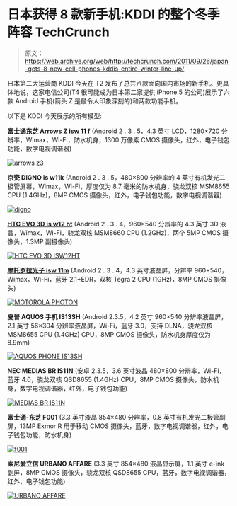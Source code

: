 # 日本获得 8 款新手机:KDDI 的整个冬季阵容 TechCrunch

> 原文：<https://web.archive.org/web/http://techcrunch.com/2011/09/26/japan-gets-8-new-cell-phones-kddis-entire-winter-line-up/>

日本第二大运营商 KDDI 今天在 T2 发布了总共八款面向国内市场的新手机。更具体地说，这家电信公司(T4 很可能成为日本第二家提供 iPhone 5 的公司)展示了六款 Android 手机(箭头 Z 是最令人印象深刻的)和两款功能手机。

以下是 KDDI 今天展示的所有模型:

**[富士通东芝 Arrows Z isw 11 f](https://web.archive.org/web/20230205012855/https://techcrunch.com/2011/09/26/arrows-z-fujitsu-toshiba-outs-waterproof-android-phone-with-wimax-13mp-camera/)**
(Android 2 . 3 . 5，4.3 英寸 LCD，1280×720 分辨率，Wimax，Wi-Fi，防水机身，1300 万像素 CMOS 摄像头，红外，电子钱包功能，数字电视调谐器)

[![](img/104da40e88244936d7c715d15b1b2814.png "arrows z3")](https://web.archive.org/web/20230205012855/https://techcrunch.com/wp-content/uploads/2011/09/arrows-z31.jpg)

**京瓷 DIGNO is w11k**
(Android 2 . 3 . 5，480×800 分辨率的 4 英寸有机发光二极管屏幕，Wimax，Wi-Fi，厚度仅为 8.7 毫米的防水机身，骁龙双核 MSM8655 CPU (1.4GHz)，8MP CMOS 摄像头，红外，电子钱包功能，数字电视调谐器)

[![](img/19406503d4d64e050748c920bbdc05cd.png "digno")](https://web.archive.org/web/20230205012855/https://techcrunch.com/wp-content/uploads/2011/09/digno.jpg)

**[HTC EVO 3D is w12 ht](https://web.archive.org/web/20230205012855/https://techcrunch.com/2011/03/22/hands-on-with-the-sprint-htc-evo-3d/)**
(Android 2 . 3 . 4，960×540 分辨率的 4.3 英寸 3D 液晶，Wimax，Wi-Fi，骁龙双核 MSM8660 CPU (1.2GHz)，两个 5MP CMOS 摄像头，1.3MP 副摄像头)

[![](img/dd702f9a08e2b39a73a30e21b4e28228.png "HTC EVO 3D ISW12HT")](https://web.archive.org/web/20230205012855/https://techcrunch.com/wp-content/uploads/2011/09/htc-evo-3d-isw12ht.jpg)

**[摩托罗拉光子 isw 11m](https://web.archive.org/web/20230205012855/https://techcrunch.com/2011/07/13/dual-core-android-powered-motorola-photon-to-hit-sprint-on-july-31st-at-200/)**
(Android 2 . 3 . 4，4.3 英寸液晶屏，分辨率 960×540，Wimax，Wi-Fi，蓝牙 2.1+EDR，双核 Tegra 2 CPU (1GHz)，8MP CMOS 摄像头)

[![](img/3ce82814c98fb154aaebb82b541a9420.png "MOTOROLA PHOTON")](https://web.archive.org/web/20230205012855/https://techcrunch.com/wp-content/uploads/2011/09/motorola-photon.png)

**夏普 AQUOS 手机 IS13SH**
(Android 2.3.5，4.2 英寸 960×540 分辨率液晶屏，2.1 英寸 56×304 分辨率液晶屏，Wi-Fi，蓝牙 3.0，支持 DLNA，骁龙双核 MSM8655 CPU (1.4GHz) CPU，8MP CMOS 摄像头，防水机身厚度仅为 8.9mm)

[![](img/34657224c740c66a220aa4115fc0b17d.png "AQUOS PHONE IS13SH")](https://web.archive.org/web/20230205012855/https://techcrunch.com/wp-content/uploads/2011/09/aquos-phone-is13sh.jpg)

**NEC MEDIAS BR IS11N**
(安卓 2.3.5，3.6 英寸液晶 480×800 分辨率，Wi-Fi，蓝牙 4.0，骁龙双核 QSD8655 (1.4GHz) CPU，8MP CMOS 摄像头，防水机身，数字电视调谐器，红外，电子钱包功能)

[![](img/a75558e349fa8b5a7d24039b769ea856.png "MEDIAS BR IS11N")](https://web.archive.org/web/20230205012855/https://techcrunch.com/wp-content/uploads/2011/09/medias-br-is11n.png)

**富士通-东芝 F001**
(3.3 英寸液晶 854×480 分辨率，0.8 英寸有机发光二极管副屏，13MP Exmor R 用于移动 CMOS 摄像头，蓝牙，数字电视调谐器，红外，电子钱包功能，防水机身)

[![](img/25fb5ea8ba4528407bd25fb4b4938328.png "f001")](https://web.archive.org/web/20230205012855/https://techcrunch.com/wp-content/uploads/2011/09/f001.jpg)

**索尼爱立信 URBANO AFFARE**
(3.3 英寸 854×480 液晶显示屏，1.1 英寸 e-ink 副屏，8MP CMOS 摄像头，骁龙双核 QSD8655 CPU，蓝牙，数字电视调谐器，红外，电子钱包功能)

[![](img/58f36b0d29b6eded8cdd3873c2c34dc1.png "URBANO AFFARE")](https://web.archive.org/web/20230205012855/https://techcrunch.com/wp-content/uploads/2011/09/urbano-affare.jpg)